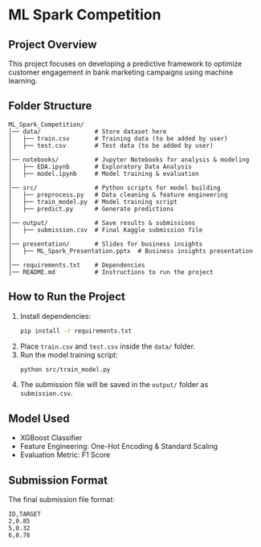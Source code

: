 # ML Spark Competition

## Project Overview
This project focuses on developing a predictive framework to optimize customer engagement in bank marketing campaigns using machine learning.

## Folder Structure
```
ML_Spark_Competition/
│── data/               # Store dataset here
│   ├── train.csv       # Training data (to be added by user)
│   ├── test.csv        # Test data (to be added by user)
│
│── notebooks/          # Jupyter Notebooks for analysis & modeling
│   ├── EDA.ipynb       # Exploratory Data Analysis
│   ├── model.ipynb     # Model training & evaluation
│
│── src/                # Python scripts for model building
│   ├── preprocess.py   # Data cleaning & feature engineering
│   ├── train_model.py  # Model training script
│   ├── predict.py      # Generate predictions
│
│── output/             # Save results & submissions
│   ├── submission.csv  # Final Kaggle submission file
│
│── presentation/       # Slides for business insights
│   ├── ML_Spark_Presentation.pptx  # Business insights presentation
│
│── requirements.txt    # Dependencies
│── README.md           # Instructions to run the project
```

## How to Run the Project
1. Install dependencies:
   ```sh
   pip install -r requirements.txt
   ```
2. Place `train.csv` and `test.csv` inside the `data/` folder.
3. Run the model training script:
   ```sh
   python src/train_model.py
   ```
4. The submission file will be saved in the `output/` folder as `submission.csv`.

## Model Used
- XGBoost Classifier
- Feature Engineering: One-Hot Encoding & Standard Scaling
- Evaluation Metric: F1 Score

## Submission Format
The final submission file format:
```
ID,TARGET
2,0.85
5,0.32
6,0.78
```
